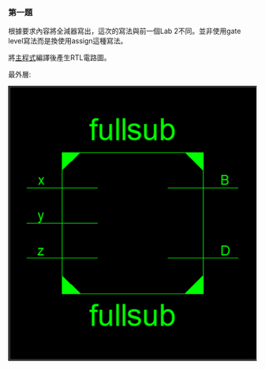 ### 第一題
根據要求內容將全減器寫出，這次的寫法與前一個Lab 2不同。並非使用gate level寫法而是換使用assign這種寫法。

將[主程式](https://github.com/stormteeth/verilog-/blob/main/Lab%203/full%20subtractor.v)編譯後產生RTL電路圖。

最外層:

![](result/Lab4-1.png)
